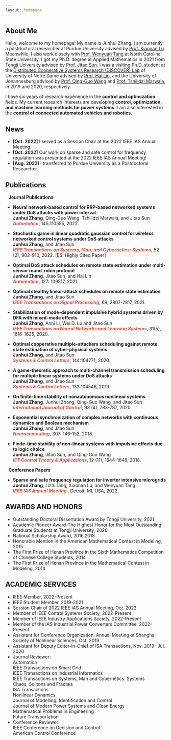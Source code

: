 ```yaml
---
layout: homepage
---
```


## About Me

Hello, welcome to my homepage! My name is Junhui Zhang. I am currently a postdoctoral researcher at Purdue University advised by [Prof. Xiaonan Lu](https://sites.temple.edu/ecexiaonanlu/people/). Meanwhile, I also work closely with [Prof. Wenyuan Tang](https://people.engr.ncsu.edu/wtang8/) at North Carolina State University. I got my Ph.D. degree at Applied Mathematics in 2021 from Tongji University advised by [Prof. Jitao Sun](https://math.tongji.edu.cn/info/1147/8803.htm). I was a visiting Ph.D. student at the [Distributed Cooperative Systems Research (DISCOVER) Lab](https://sites.google.com/a/nd.edu/discoverlab/) of University of Notre Dame advised by [Prof. Hai Lin](https://www3.nd.edu/~hlin1/), and the University of Johannesburg advised by [Prof. Qing-Guo Wang](https://www.uj.ac.za/members/prof-qing-guo-wang/) and [Prof. Tshilidzi Marwala](https://en.m.wikipedia.org/wiki/Tshilidzi_Marwala), in 2019 and 2020, respectively. 

I have six years of research experience in the **control and optimization** fields. My current research interests are developing **control, optimization, and machine learning methods for power systems**. I am also interested in the **control of connected automated vehicles and robotics.**

## News

- **[Oct. 2022]** I served as a Session Chair at the 2022 IEEE IAS Annual Meeting.
- **[Oct. 2022]** Our work on sparse and safe control for frequency regulation was presented at the 2022 IEEE IAS Annual Meeting!
- **[Aug. 2022]** I transferred to Purdue University as a Postdoctoral Researcher.

## Publications
<h4 style="margin:0 10px 0;">Journal Publications</h4>

- **Neural network-based control for RRP-based networked systems under DoS attacks with power interval**
  <br>
  **Junhui Zhang**, Qing-Guo Wang, Tshilidzi Marwala, and Jitao Sun
  <br>
   <strong><i style="color:#e74d3c">Automatica</i></strong>, 145:110555, 2022.
  <br>


- **Stochastic game in linear quadratic gaussian control for wireless networked control systems under DoS attacks**
  <br>
   **Junhui Zhang**, and Jitao Sun
  <br>
  <strong><i style="color:#e74d3c">IEEE Transactions on Systems, Man, and Cybernetics: Systems</i></strong>, 52 (2), 902-910, 2022. [ESI Highly Cited Paper]
  <br>

- **Optimal DoS attack schedules on remote state estimation under multi-sensor round-robin protocol**
  <br>
   **Junhui Zhang**, Jitao Sun, and Hai Lin
  <br>
  <strong><i style="color:#e74d3c">Automatica</i></strong>, 127: 109517, 2021.
  <br>


- **Optimal stealthy linear-attack schedules on remote state estimation**
  <br>
   **Junhui Zhang**, and Jitao Sun
  <br>
  <strong><i style="color:#e74d3c">IEEE Transactions on Signal Processing</i></strong>, 69, 2807-2817, 2021.
  <br>
  
  
- **Stabilization of mode-dependent impulsive hybrid systems driven by DFA with mixed-mode effects**
  <br>
   **Junhui Zhang**, Anni Li, Wei D. Lu and Jitao Sun
  <br>
  <strong><i style="color:#e74d3c">IEEE Transactions on Neural Networks and Learning Systems</i></strong>, 31(5), 1616-1625, 2020.
  <br>

- **Optimal cooperative multiple-attackers scheduling against remote state estimation of cyber-physical systems**
  <br>
   **Junhui Zhang**, and Jitao Sun
  <br>
  <strong><i style="color:#e74d3c">Systems & Control Letters</i></strong>, 144:104771, 2020.
  <br>
 
- **A game-theoretic approach to multi-channel transmission scheduling for multiple linear systems under DoS attacks**
  <br>
   **Junhui Zhang**, and Jitao Sun
  <br>
  <strong><i style="color:#e74d3c">Systems & Control Letters</i></strong>, 133:104546, 2019.
  <br>
 
- **On finite-time stability of nonautonomous nonlinear systems**
  <br>
   **Junhui Zhang**, Junhui Zhang, Qing-Guo Wang, and Jitao Sun
  <br>
  <strong><i style="color:#e74d3c"> International Journal of Control</i></strong>, 93 (4), 783-787, 2020.
  <br>
  
- **Exponential synchronization of complex networks with continuous dynamics and Boolean mechanism**
  <br>
   **Junhui Zhang**, and Jitao Sun
  <br>
  <strong><i style="color:#e74d3c">  Neurocomputing</i></strong>, 307: 146-152, 2018.
  <br>
  
- **Finite-time stability of non-linear systems with impulsive effects due to logic choice**
  <br>
   **Junhui Zhang**, Jitao Sun, and Qing-Guo Wang
  <br>
  <strong><i style="color:#e74d3c"> IET Control Theory & Applications</i></strong>, 12 (11), 1644-1648, 2018.
  <br> 
<h4 style="margin:0 10px 0;">Conference Papers</h4>

- **Sparse and safe frequency regulation for inverter intensive microgrids**
  <br>
   **Junhui Zhang**, Lizhi Ding, Xiaonan Lu, and Wenyuan Tang
  <br>
  <strong><i style="color:#e74d3c"> IEEE IAS Annual Meeting </i></strong>, Detroit, MI, USA, 2022.
  <br>
  
## AWARDS AND HONORS

- Outstanding Doctoral Dissertation Award by Tongji University, 2021
- Academic Pioneer Award-The Highest Honor for the Most Outstanding Graduate Students at Tongji University, 2020
- National Scholarship Award, 2016,2018
- Honorable Mention in the American Mathematical Contest in Modeling, 2015
- The First Prize of Henan Province in the Sixth Mathematics Competition of Chinese College Students, 2014
- The First Prize of Henan Province in the Mathematical Contest in Modeling, 2014

## ACADEMIC SERVICES

- IEEE Member, 2022-Present  
- IEEE Student Member, 2019-2021 
- Session Chair of 2022 IEEE IAS Annual Meeting, Oct. 2022
- Member of IEEE Control Systems Society, 2022-Present
- Member of IEEE Industry Applications Society, 2022-Present
- Member of the IAS Industrial Power Converters Committee, 2022-Present
- Assistant for Conference Organization, Annual Meeting of Shanghai Society of Nonlinear Sciences, Oct. 2019             
- Assistant for Deputy Editor-in-Chief of ISA Transactions, Nov. 2019- Jul. 2020
  <br>
- Journal Reviewer:
  <br>
  Automatica
  <br>
  IEEE Transactions on Smart Grid
  <br>
  IEEE Transactions on Industrial Informatics
  <br>
  IEEE Transactions on Systems, Man and Cybernetics: Systems
  <br>
  Chaos, Solitons and Fractals
  <br>
  ISA Transactions
  <br>
  Nonlinear Dynamics
  <br>
  Journal of Modelling, Identification and Control
  <br>
  Journal of Modern Power Systems and Clean Energy
  <br>
  Mathematical Problems in Engineering
  <br>
  Future Transportation
  <br>
- Conference Reviewer:
  <br>
 IEEE Conference on Decision and Control
  <br>
  American Control Conference
  <br>
